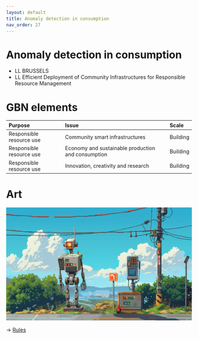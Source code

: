 ```yaml
---
layout: default
title: Anomaly detection in consumption
nav_order: 27
---
```


# Anomaly detection in consumption

* LL BRUSSELS
* LL Efficient Deployment of Community Infrastructures for Responsible Resource Management


# GBN elements

| Purpose                  | Issue                                              | Scale    |
|:-------------------------|:---------------------------------------------------|:---------|
| Responsible resource use | Community smart infrastructures                    | Building |
| Responsible resource use | Economy and sustainable production and consumption | Building |
| Responsible resource use | Innovation, creativity and research                | Building |

# Art

![](art/BRU-A-UC1.png)




-> [Rules](rules.md)
